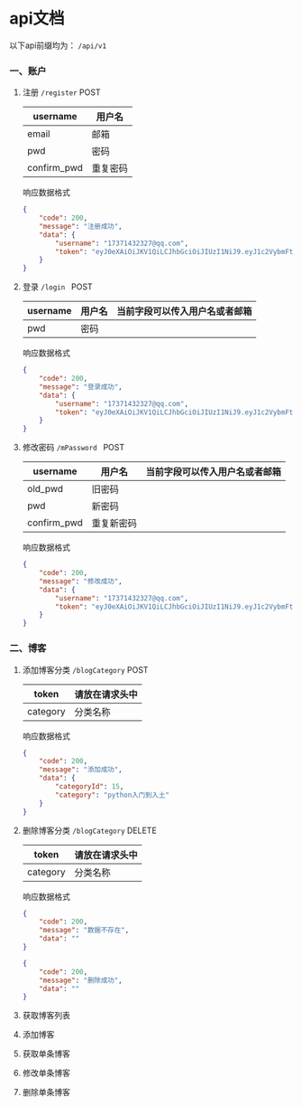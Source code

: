 # api文档

以下api前缀均为： `/api/v1`


### 一、账户

1. 注册 `/register` POST

   | username    | 用户名   |
   | ----------- | -------- |
   | email       | 邮箱     |
   | pwd         | 密码     |
   | confirm_pwd | 重复密码 |
   
   响应数据格式
   
   ```JSON
   {
       "code": 200,
       "message": "注册成功",
       "data": {
           "username": "17371432327@qq.com",
           "token": "eyJ0eXAiOiJKV1QiLCJhbGciOiJIUzI1NiJ9.eyJ1c2VybmFtZSI6IjE3MzcxNDMyMzI3QHFxLmNvbSIsImVtYWlsIjoiMTczNzE0MzIzMjdAcXEuY29tIiwiZXhwIjoxNjMyOTMwNDQwfQ.UMYG-FddzDqPmL8fG7Gm_os1Ug1ppACQORjP7ij9D20"
       }
   }
   ```
   
   
   
2. 登录 `/login `   POST

    | username | 用户名 | 当前字段可以传入用户名或者邮箱 |
    | -------- | ------ | ------------------------------ |
    | pwd      | 密码   |                                |

    响应数据格式

    ```json
    {
        "code": 200,
        "message": "登录成功",
        "data": {
            "username": "17371432327@qq.com",
            "token": "eyJ0eXAiOiJKV1QiLCJhbGciOiJIUzI1NiJ9.eyJ1c2VybmFtZSI6IjE3MzcxNDM4MjI3QDE2My5jb20iLCJlbWFpbCI6IjE3MzcxNDM4MjI3QDE2My5jb20iLCJleHAiOjE2MzI5MzA0NTN9.KNsxXXLFtICn6K6YTbv6NCMwDKONLjl7IkAGBVRiQpk"
        }
    }
    ```

    

3. 修改密码 `/mPassword `  POST

    | username    | 用户名     | 当前字段可以传入用户名或者邮箱 |
    | ----------- | ---------- | ------------------------------ |
    | old_pwd     | 旧密码     |                                |
    | pwd         | 新密码     |                                |
    | confirm_pwd | 重复新密码 |                                |

    响应数据格式

    ```json
    {
        "code": 200,
        "message": "修改成功",
        "data": {
            "username": "17371432327@qq.com",
            "token": "eyJ0eXAiOiJKV1QiLCJhbGciOiJIUzI1NiJ9.eyJ1c2VybmFtZSI6IjE3MzcxNDMyMzI3QHFxLmNvbSIsImVtYWlsIjoiMTczNzE0MzIzMjdAcXEuY29tIiwiZXhwIjoxNjMyOTMwNTA5fQ.KGdRerrbC5ebqk6i-HbhzUWtX5VO6IvKqqWGWqGfISY"
        }
    }
    ```

    

### 二、博客

1. 添加博客分类 `/blogCategory`	POST

   | token    | 请放在请求头中 |
   | -------- | -------------- |
   | category | 分类名称       |

   响应数据格式

   ```json
   {
       "code": 200,
       "message": "添加成功",
       "data": {
           "categoryId": 15,
           "category": "python入门到入土"
       }
   }
   ```

   

2. 删除博客分类 `/blogCategory`  DELETE

   | token    | 请放在请求头中 |
   | -------- | -------------- |
   | category | 分类名称       |

   响应数据格式

   ```json
   {
       "code": 200,
       "message": "数据不存在",
       "data": ""
   }
   
   {
       "code": 200,
       "message": "删除成功",
       "data": ""
   }
   ```

   

3. 获取博客列表

4. 添加博客

5. 获取单条博客

6. 修改单条博客

7. 删除单条博客

